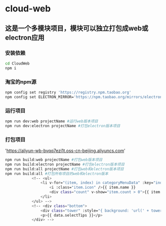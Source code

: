 # cloud-web

## 这是一个多模块项目，模块可以独立打包成web或electron应用

### 安装依赖
```bash
cd CloudWeb
npm i
```
### 淘宝的npm源
```bash
npm config set registry 'https://registry.npm.taobao.org'
npm config set ELECTRON_MIRROR='https://npm.taobao.org/mirrors/electron/'
```

### 运行项目
```bash
npm run dev:web projectName #运行web版本项目
npm run dev:electron projectName #打包electron版本项目
```
### 打包项目
'https://aliyun-wb-bvqq7ezi1t.oss-cn-beijing.aliyuncs.com'
```bash
npm run build:web projectName #打包web版本项目
npm run build:electron projectName #打包electron版本项目
npm run build:all projectName #打包web和electron版本项目
npm run build:all #打包所有项目的web和electron版本
			<!-- <ul>
				<li v-for="(item, index) in categoryMenuData" :key="index" ripple :class="{ active: data.categoryType === item.data }" @click="change(index)">
					<i :class="item.icon" />{{ item.name }}
					<div class="count" v-show="item.count > 0">{{ item.count }}</div>
				</li>
			</ul> -->
			<!-- <div class="bottom">
				<div class="tower" :style="{ background: 'url(' + towerSrc + ')' }"></div>
				<p>{{ data.selectTips }}</p>
			</div> -->
